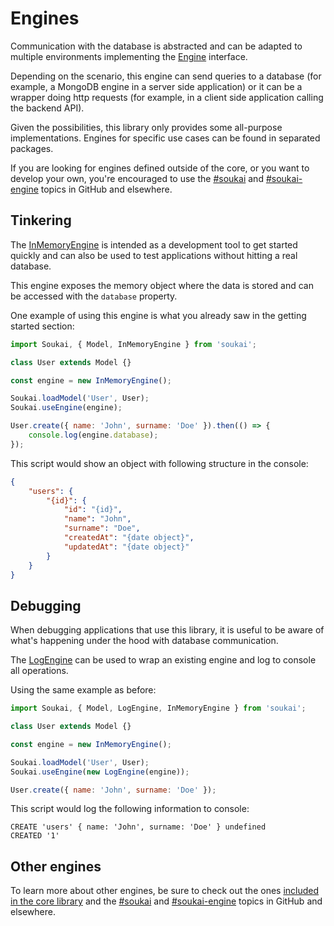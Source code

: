 # Engines

Communication with the database is abstracted and can be adapted to multiple environments implementing the [Engine](https://soukai.js.org/api/interfaces/engines.engine.html) interface.

Depending on the scenario, this engine can send queries to a database (for example, a MongoDB engine in a server side application) or it can be a wrapper doing http requests (for example, in a client side application calling the backend API).

Given the possibilities, this library only provides some all-purpose implementations. Engines for specific use cases can be found in separated packages.

If you are looking for engines defined outside of the core, or you want to develop your own, you're encouraged to use the [#soukai](https://github.com/topics/soukai) and [#soukai-engine](https://github.com/topics/soukai-engine) topics in GitHub and elsewhere.

## Tinkering

The [InMemoryEngine](https://soukai.js.org/api/classes/engines.inmemoryengine.html) is intended as a development tool to get started quickly and can also be used to test applications without hitting a real database.

This engine exposes the memory object where the data is stored and can be accessed with the `database` property.

One example of using this engine is what you already saw in the getting started section:

```javascript
import Soukai, { Model, InMemoryEngine } from 'soukai';

class User extends Model {}

const engine = new InMemoryEngine();

Soukai.loadModel('User', User);
Soukai.useEngine(engine);

User.create({ name: 'John', surname: 'Doe' }).then(() => {
    console.log(engine.database);
});
```

This script would show an object with following structure in the console:

```json
{
    "users": {
        "{id}": {
            "id": "{id}",
            "name": "John",
            "surname": "Doe",
            "createdAt": "{date object}",
            "updatedAt": "{date object}"
        }
    }
}
```

## Debugging

When debugging applications that use this library, it is useful to be aware of what's happening under the hood with database communication.

The [LogEngine](https://soukai.js.org/api/classes/engines.logengine.html) can be used to wrap an existing engine and log to console all operations.

Using the same example as before:

```javascript
import Soukai, { Model, LogEngine, InMemoryEngine } from 'soukai';

class User extends Model {}

const engine = new InMemoryEngine();

Soukai.loadModel('User', User);
Soukai.useEngine(new LogEngine(engine));

User.create({ name: 'John', surname: 'Doe' });
```

This script would log the following information to console:

```
CREATE 'users' { name: 'John', surname: 'Doe' } undefined
CREATED '1'
```

## Other engines

To learn more about other engines, be sure to check out the ones [included in the core library](https://github.com/NoelDeMartin/soukai/tree/main/src/engines) and the [#soukai](https://github.com/topics/soukai) and [#soukai-engine](https://github.com/topics/soukai-engine) topics in GitHub and elsewhere.
